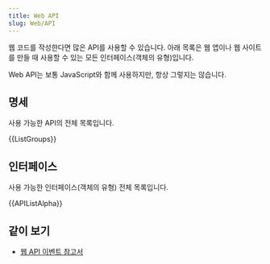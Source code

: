 ```yaml
---
title: Web API
slug: Web/API
---
```


웹 코드를 작성한다면 많은 API를 사용할 수 있습니다. 아래 목록은 웹 앱이나 웹 사이트를 만들 때 사용할 수 있는 모든 인터페이스(객체의 유형)입니다.

Web API는 보통 JavaScript와 함께 사용하지만, 항상 그렇지는 않습니다.

## 명세

사용 가능한 API의 전체 목록입니다.

{{ListGroups}}

## 인터페이스

사용 가능한 인터페이스(객체의 유형) 전체 목록입니다.

{{APIListAlpha}}

## 같이 보기

- [웹 API 이벤트 참고서](/ko/docs/Web/Reference/Events)
